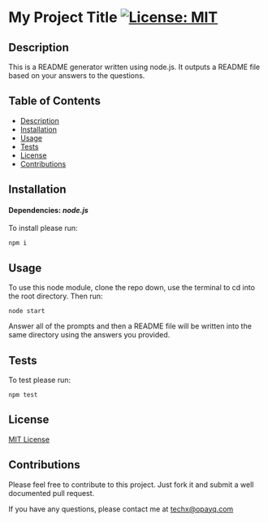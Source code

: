 
  # My Project Title [![License: MIT](https://img.shields.io/badge/License-MIT-yellow.svg)](https://opensource.org/licenses/MIT)
  
  ## <a name="Description" />Description

  This is a README generator written using node.js. It outputs a README file based on your answers to the questions.

  ## Table of Contents
  * [Description](#Description)
  * [Installation](#Installation)
  * [Usage](#Usage)
  * [Tests](#Tests)
  * [License](#License)
  * [Contributions](#Contributions)
  
  ## Installation 

  #### Dependencies: *node.js*

  To install please run:

  `npm i`

  ## Usage

  To use this node module, clone the repo down, use the terminal to cd into the root directory. Then run:
  
  `node start`

  Answer all of the prompts and then a README file will be written into the same directory using the answers you provided.
  
  ## Tests

  To test please run:
  
  `npm test`

  ## License 

[MIT License](https://opensource.org/licenses/MIT)

  ## Contributions 
  
  Please feel free to contribute to this project. Just fork it and submit a well documented pull request.
  
  If you have any questions, please contact me at techx@opayq.com
  